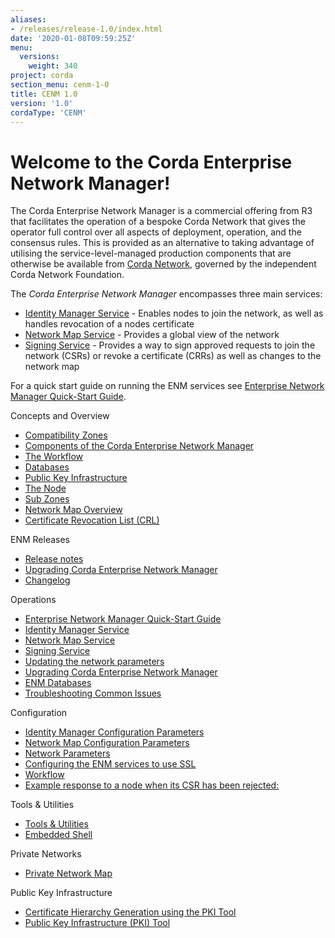 ```yaml
---
aliases:
- /releases/release-1.0/index.html
date: '2020-01-08T09:59:25Z'
menu:
  versions:
    weight: 340
project: corda
section_menu: cenm-1-0
title: CENM 1.0
version: '1.0'
cordaType: 'CENM'
---
```



# Welcome to the Corda Enterprise Network Manager!

The Corda Enterprise Network Manager is a commercial offering from R3 that facilitates the operation of a bespoke
Corda Network that gives the operator full control over all aspects of deployment, operation, and the consensus rules.
This is provided as an alternative to taking advantage of utilising the service-level-managed production components
that are otherwise be available from [Corda Network](https://corda.network), governed by the independent
Corda Network Foundation.

The *Corda Enterprise Network Manager* encompasses three main services:


* [Identity Manager Service](identity-manager.md) - Enables nodes to join the network, as well as handles revocation of a nodes certificate
* [Network Map Service](network-map.md) - Provides a global view of the network
* [Signing Service](signing-service.md) - Provides a way to sign approved requests to join the network (CSRs) or revoke a certificate
(CRRs) as well as changes to the network map

For a quick start guide on running the ENM services see [Enterprise Network Manager Quick-Start Guide](quick-start.md).


Concepts and Overview

* [Compatibility Zones](compatibility-zones.md)
* [Components of the Corda Enterprise Network Manager](enm-components.md)
* [The Workflow](enm-components.md#the-workflow)
* [Databases](enm-components.md#databases)
* [Public Key Infrastructure](enm-components.md#public-key-infrastructure)
* [The Node](enm-components.md#the-node)
* [Sub Zones](sub-zones.md)
* [Network Map Overview](network-map-overview.md)
* [Certificate Revocation List (CRL)](certificate-revocation.md)




ENM Releases

* [Release notes](release-notes.md)
* [Upgrading Corda Enterprise Network Manager](upgrade-notes.md)
* [Changelog](changelog.md)




Operations

* [Enterprise Network Manager Quick-Start Guide](quick-start.md)
* [Identity Manager Service](identity-manager.md)
* [Network Map Service](network-map.md)
* [Signing Service](signing-service.md)
* [Updating the network parameters](updating-network-parameters.md)
* [Upgrading Corda Enterprise Network Manager](upgrade-notes.md)
* [ENM Databases](database-set-up.md)
* [Troubleshooting Common Issues](troubleshooting-common-issues.md)




Configuration

* [Identity Manager Configuration Parameters](config-identity-manager-parameters.md)
* [Network Map Configuration Parameters](config-network-map-parameters.md)
* [Network Parameters](config-network-parameters.md)
* [Configuring the ENM services to use SSL](enm-with-ssl.md)
* [Workflow](workflow.md)
* [Example response to a node when its CSR has been rejected:](workflow.md#example-response-to-a-node-when-its-csr-has-been-rejected)




Tools & Utilities

* [Tools & Utilities](tools-index.md)
* [Embedded Shell](shell.md)




Private Networks

* [Private Network Map](private-network-map.md)




Public Key Infrastructure

* [Certificate Hierarchy Generation using the PKI Tool](pki-guide.md)
* [Public Key Infrastructure (PKI) Tool](pki-tool.md)
